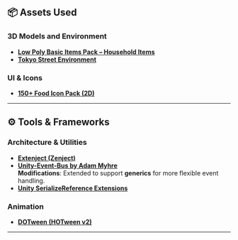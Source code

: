 ## 📦 Assets Used

### 3D Models and Environment
- **[Low Poly Basic Items Pack – Household Items](https://assetstore.unity.com/packages/3d/props/low-poly-basic-items-pack-household-items-249507)**  
- **[Tokyo Street Environment](https://assetstore.unity.com/packages/3d/environments/urban/tokyo-street-228474)**  
### UI & Icons
- **[150+ Food Icon Pack (2D)](https://assetstore.unity.com/packages/2d/gui/icons/150-food-icon-pack-210976)**

---

## ⚙️ Tools & Frameworks

### Architecture & Utilities
- **[Extenject (Zenject)](https://assetstore.unity.com/packages/tools/utilities/extenject-dependency-injection-ioc-157735)**  
- **[Unity-Event-Bus by Adam Myhre](https://github.com/adammyhre/Unity-Event-Bus)**  
  **Modifications**: Extended to support **generics** for more flexible event handling.
- **[Unity SerializeReference Extensions](https://github.com/mackysoft/Unity-SerializeReferenceExtensions)**
### Animation
- **[DOTween (HOTween v2)](https://assetstore.unity.com/packages/tools/animation/dotween-hotween-v2-27676)**  

---
